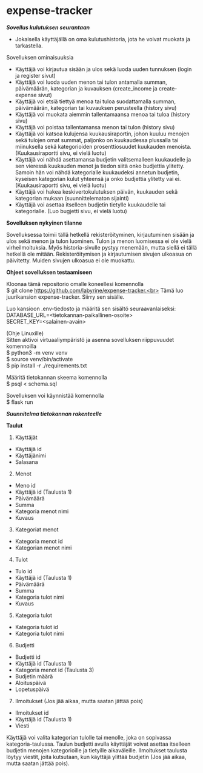 # expense-tracker

***Sovellus kulutuksen seurantaan***

- Jokaisella käyttäjällä on oma kulutushistoria, jota he voivat muokata ja tarkastella.
  
Sovelluksen ominaisuuksia
- Käyttäjä voi kirjautua sisään ja ulos sekä luoda uuden tunnuksen (login ja register sivut)
- Käyttäjä voi luoda uuden menon tai tulon antamalla summan, päivämäärän, kategorian ja kuvauksen (create_income ja create-expense sivut)
- Käyttäjä voi etsiä tiettyä menoa tai tuloa suodattamalla summan, päivämäärän, kategorian tai kuvauksen perusteella (history sivu)
- Käyttäjä voi muokata aiemmin tallentamaansa menoa tai tuloa (history sivu)
- Käyttäjä voi poistaa tallentamansa menon tai tulon (history sivu)
- Käyttäjä voi katsoa kulujensa kuukausiraportin, johon kuuluu menojen sekä tulojen omat summat, paljonko on kuukaudessa plussalla tai miinuksella sekä kategorioiden prosenttiosuudet kuukauden menoista. (Kuukausiraportti sivu, ei vielä luotu)
- Käyttäjä voi nähdä asettamansa budjetin valitsemalleen kuukaudelle ja sen vieressä kuukauden menot ja tiedon siitä onko budjettia ylitetty. Samoin hän voi nähdä kategorialle kuukaudeksi annetun budjetin, kyseisen kategorian kulut yhteensä ja onko budjettia ylitetty vai ei. (Kuukausiraportti sivu, ei vielä luotu)
- Käyttäjä voi hakea keskivertokulutuksen päivän, kuukauden sekä kategorian mukaan (suunnittelematon sijainti)
- Käyttäjä voi asettaa itselleen budjetin tietylle kuukaudelle tai kategorialle. (Luo bugjetti sivu, ei vielä luotu)

**Sovelluksen nykyinen tilanne**

Sovelluksessa toimii tällä hetkellä rekisteröityminen, kirjautuminen sisään ja ulos sekä menon ja tulon luominen. Tulon ja menon luomisessa ei ole vielä virheilmoituksia. Myös historia-sivulle pystyy menemään, mutta siellä ei tällä hetkellä ole mitään. Rekisteröitymisen ja kirjautumisen sivujen ulkoasua on päivitetty. Muiden sivujen ulkoasua ei ole muokattu.

**Ohjeet sovelluksen testaamiseen**

Kloonaa tämä repositorio omalle koneellesi komennolla<br>
$ git clone https://github.com/labyrine/expense-tracker.<br> 
Tämä luo juurikansion expense-tracker. Siirry sen sisälle.

Luo kansioon .env-tiedosto ja määritä sen sisältö seuraavanlaiseksi:<br>
DATABASE_URL=\<tietokannan-paikallinen-osoite\><br>
SECRET_KEY=\<salainen-avain\>

(Ohje Linuxille)<br>
  Sitten aktivoi virtuaaliympäristö ja asenna sovelluksen riippuvuudet komennoilla<br>
  $ python3 -m venv venv<br>
  $ source venv/bin/activate<br>
  $ pip install -r ./requirements.txt

Määritä tietokannan skeema komennolla<br>
  $ psql < schema.sql

Sovelluksen voi käynnistää komennolla<br>
  $ flask run
                   
***Suunnitelma tietokannan rakenteelle***

**Taulut**

1. Käyttäjät
- Käyttäjä id
- Käyttäjänimi
- Salasana

2. Menot
- Meno id
- Käyttäjä id (Taulusta 1)
- Päivämäärä
- Summa
- Kategoria menot nimi
- Kuvaus

3. Kategoriat menot
- Kategoria menot id
- Kategorian menot nimi

4. Tulot
- Tulo id
- Käyttäjä id (Taulusta 1)
- Päivämäärä
- Summa
- Kategoria tulot nimi
- Kuvaus

5. Kategoria tulot
- Kategoria tulot id
- Kategoria tulot nimi

6. Budjetti
- Budjetti id
- Käyttäjä id (Taulusta 1)
- Kategoria menot id (Taulusta 3)
- Budjetin määrä
- Aloituspäivä
- Lopetuspäivä

7. Ilmoitukset (Jos jää aikaa, mutta saatan jättää pois)
- Ilmoitukset id
- Käyttäjä id (Taulusta 1)
- Viesti

Käyttäjä voi valita kategorian tulolle tai menolle, joka on sopivassa kategoria-taulussa. Taulun budjetti avulla käyttäjät voivat asettaa itselleen budjetin menojen kategorioille ja tietyille aikaväleille. Ilmoitukset taulusta löytyy viestit, joita kutsutaan, kun käyttäjä ylittää budjetin (Jos jää aikaa, mutta saatan jättää pois). 
